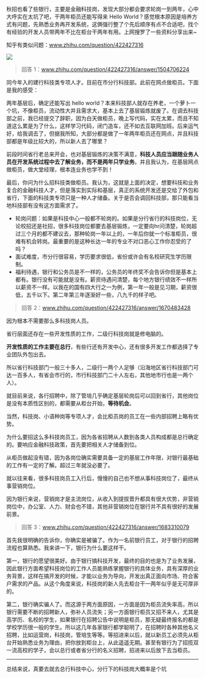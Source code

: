 秋招也看了些银行，主要是金融科技岗，发现大部分都会要求轮岗一到两年，心中大呼实在太坑了吧，干两年柜员还能写得来 Hello World？感觉根本原因是培养方式有问题，先熟悉业务再开发系统，这俩强行整了个先后顺序有点不合适吧，找个有经验的开发人员带两年不比在柜台干两年有用。上网搜罗了一些资料分享出来~

知乎有类似问题：www.zhihu.com/question/422427316

![](https://cs-wiki.oss-cn-shanghai.aliyuncs.com/img/image-20221023114851521.png)

> 回答 1：www.zhihu.com/question/422427316/answer/1504706224

同今年入的建行科技类专项人才。目前在市分行科技部。此前在网点做柜员。下面是我的感受：

两年基层后，确定还能写出 hello world？本来科技部人就存在养老，一个萝卜一个坑，不像柜员，流动性大并且需求大，基本上去了基层锻炼就废了。在调去科技部之前，我已经提交了辞职，因为白天做柜员，晚上写代码，实在太累，而且不知道这么累是为了什么，这样学习代码，闭门造车，还不如去互联网加班。后来运气好，给我调去了，但据我所知，大部分都是做了一年两年柜员还在网点，并且科技部都是年级比较大的，所以新人去了哪里？

前段时间省行老总来开会，也对基层锻炼的决策不满意，**科技人员应当跟随业务人员在开发系统过程中去了解业务，而不是两年只学业务**。并且我认为，在基层网点做柜员，做大堂经理，根本连业务也学不到！

最后，你问为什么招科技类做柜员。我认为，这就是上面的决定，想要科技和业务复合的金融科技人才，但是落实到实际和基层，真正的系统开发还是交给了外包和省行，下面的科技类专项只是一种人才储备。关于是否会调回科技部，那只能看当地科技部有没有这方面需求了。

- 轮岗问题：如果是科技中心一般都不轮岗的。如果是分行省行的科技岗位，无论校招还是社招，很多科技岗位都要去基层锻炼，一定要向hr问清楚，轮岗超过三个月的都不建议去，那种轮岗一年以上的，一年后你就一个标准柜员，很难有机会转岗。最重要的是这种长达一年的专业不对口恶心工作你忍受的了吗？
- 面试难度，市分行很容易，学历要求很低，省份或许会有名校研究生学历限制。
- 福利待遇，银行和公务员是不一样的，公务员的年终奖不会告诉你但是基本上都有。银行没有可能就是没有。薪资待遇问清楚，每个地方银行绩效不一样所以薪资不一样。以我在的国有四大行之一为例，第一年一般是见习期，薪资很低，五千以下。第二年第三年逐渐好一些，八九千的样子吧。

> 回答 2：www.zhihu.com/question/422427316/answer/1670483428

因为根本不需要那么多科技岗人员。

省行层面还存在一些开发性质的工作，二级行科技岗就是修电脑的。

**开发性质的工作主要在总行**，有些行还有开发中心，还有很多开发工作都选择了专业团队外包出去。

所以省行科技部门一般三十多人，二级行一两个人足够（沿海地区省行科技部门可达一百多人，有省会市行的，市行科技部门二十人左右，其他地市行也是一两个人）。

就目前来说，各行招聘中，除了管培几乎确定基层轮岗后可以回到省行，其他岗位是没有本质性区别的，都需要从柜台开始，**等待机会**。

当然，科技岗、小语种岗等专项人才，会比柜员岗的员工在一些内部招聘上略有优势。

为什么要招这么多科技岗员工，因为各省招聘从人数到各类人员构成都是总行确定的。要响应金融科技政策，首先要把相关人才储备到位。

从柜员做起没有错，因为各岗位确实需要具备一定的基层工作年限，对银行最基础的工作有一定的了解。超过三年就没必要了。

就以往来看，很多科技岗员工入行后，慢慢的自己也不想从事科技岗位了，最终从事营销岗位。

因为银行来说，营销岗才是主流岗位，从收入到提拔晋升都具有很大优势，非营销岗位中，办公室、人力、财会也不错，其他非营销岗位在银行并不具有很好的发展前景。

> 回答 3：www.zhihu.com/question/422427316/answer/1683310079

首先我很明确的告诉你，你确实是被骗了。作为一名前银行员工，对于银行的招聘流程也算熟悉。我来讲一下，银行为什么要这样干。

第一，银行的愿望很美好。由于银行搞科技开发，最终的目的也是为了业务发展，因此银行方面希望科技岗位的工作人员能熟练掌握银行的具体业务，具有深厚的业务背景，这样在搞开发的时候，才能以业务为导向，开发出真正面向市场、符合客户需求的产品。从这个角度来说，科技岗的新人先去柜台干一两年似乎是无可厚非的。

第二，银行确实骗人了。而这源于两方面原因，一方面是因为柜员流失率高，所以银行需要不断的招聘新人，弥补人员流失；另一方面银行柜员又招不来人，尤其是高学历、名校的学生，如果银行在招聘公告中说明是柜员，那无疑最终报名的都是学校学历很一般的学生。所以这几年各家银行都学聪明了，在招聘时各种其他名义招聘，比如运营岗，科技岗，管培生等等。等招进来以后，就以新员工必须先从柜台开始熟悉业务为理由，把你放到柜台上，从此遥遥无期。甚至有银行为了招揽双一流高校的学子，会以总行或者省分行的名义招聘，招进来以后放下去当柜员。

---

总结来说，真要去就去总行科技中心，分行下的科技岗大概率是个坑